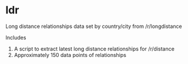 # ldr
Long distance relationships data set by country/city from /r/longdistance

Includes
  1. A script to extract latest long distance relationships for /r/distance
  2. Approximately 150 data points of relationships
